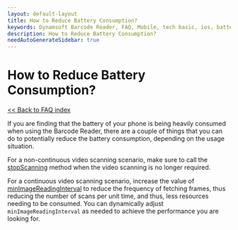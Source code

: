 ```yaml
---
layout: default-layout
title: How to Reduce Battery Consumption?
keywords: Dynamsoft Barcode Reader, FAQ, Mobile, tech basic, ios, battery, consumption
description: How to Reduce Battery Consumption?
needAutoGenerateSidebar: true
---
```


# How to Reduce Battery Consumption?

[<< Back to FAQ index](index.html)

If you are finding that the battery of your phone is being heavily consumed when using the Barcode Reader, there are a couple of things that you can do to potentially reduce the battery consumption, depending on the usage situation.

For a non-continuous video scanning scenario, make sure to call the [stopScanning](../api-reference/primary-video.html#stopscanning) method when the video scanning is no longer required.

For a continuous video scanning scenario, increase the value of [minImageReadingInterval](../api-reference/primary-video.html#minimagereadinginterval) to reduce the frequency of fetching frames, thus reducing the number of scans per unit time, and thus, less resources needing to be consumed. You can dynamically adjust `minImageReadingInterval` as needed to achieve the performance you are looking for.